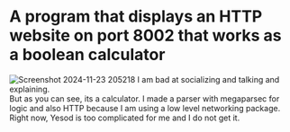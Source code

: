 # A program that displays an HTTP website on port 8002 that works as a boolean calculator

![Screenshot 2024-11-23 205218](https://github.com/user-attachments/assets/217b6530-90f7-4dc0-a5c4-65107e4e47ed)
I am bad at socializing and talking and explaining.  
But as you can see, its a calculator. 
I made a parser with megaparsec for logic and also HTTP because I am using a low level networking package. 
Right now, Yesod is too complicated for me and I do not get it. 
